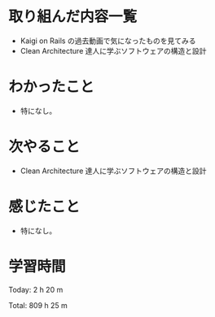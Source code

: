 # 取り組んだ内容一覧
- Kaigi on Rails の過去動画で気になったものを見てみる
- Clean Architecture 達人に学ぶソフトウェアの構造と設計

# わかったこと
- 特になし。

# 次やること
- Clean Architecture 達人に学ぶソフトウェアの構造と設計

# 感じたこと
- 特になし。

# 学習時間
Today: 2 h 20 m

Total: 809 h 25 m
